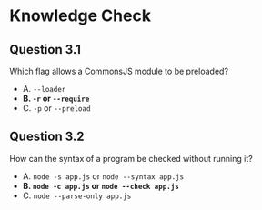 # Knowledge Check

## Question 3.1

Which flag allows a CommonsJS module to be preloaded?

- A. `--loader`
- **B. `-r` or `--require`**
- C. `-p` or `--preload`

## Question 3.2

How can the syntax of a program be checked without running it?

- A. `node -s app.js` or `node --syntax app.js`
- **B. `node -c app.js` or `node --check app.js`**
- C. `node --parse-only app.js`
